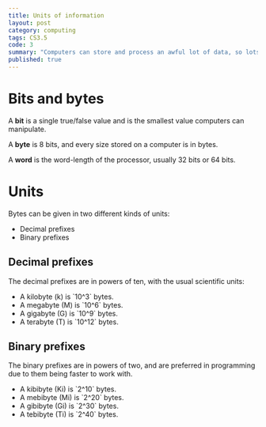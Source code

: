 ```yaml
---
title: Units of information
layout: post
category: computing
tags: CS3.5
code: 3
summary: "Computers can store and process an awful lot of data, so lots of units to show this size have been created."
published: true
---
```



# Bits and bytes
A **bit** is a single true/false value and is the smallest value computers can manipulate.

A **byte** is 8 bits, and every size stored on a computer is in bytes.

A **word** is the word-length of the processor, usually 32 bits or 64 bits.

# Units
Bytes can be given in two different kinds of units:

+ Decimal prefixes
+ Binary prefixes

## Decimal prefixes
The decimal prefixes are in powers of ten, with the usual scientific units:

* A kilobyte (k) is \`10^3\` bytes.
* A megabyte (M) is \`10^6\` bytes.
* A gigabyte (G) is \`10^9\` bytes.
* A terabyte (T) is \`10^12\` bytes.

## Binary prefixes
The binary prefixes are in powers of two, and are preferred in programming due to them being faster to work with.

* A kibibyte (Ki) is \`2^10\` bytes.
* A mebibyte (Mi) is \`2^20\` bytes.
* A gibibyte (Gi) is \`2^30\` bytes.
* A tebibyte (Ti) is \`2^40\` bytes.
